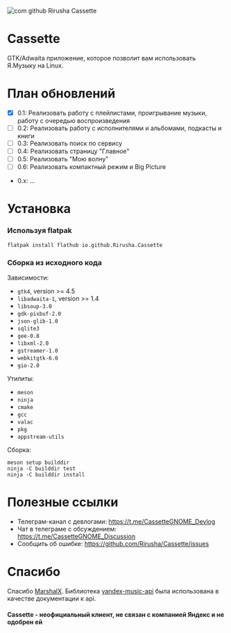 ![com github Rirusha Cassette](https://raw.githubusercontent.com/Rirusha/Cassette/master/data/icons/hicolor/scalable/apps/io.github.Rirusha.Cassette.svg)


# Cassette

GTK/Adwaita приложение, которое позволит вам использовать Я.Музыку на Linux.

# План обновлений
* [X] 0.1: Реализовать работу с плейлистами, проигрывание музыки, работу с очередью воспроизведения
* [ ] 0.2: Реализовать работу с исполнителями и альбомами, подкасты и книги
* [ ] 0.3: Реализовать поиск по сервису
* [ ] 0.4: Реализовать страницу "Главное"
* [ ] 0.5: Реализовать "Мою волну"
* [ ] 0.6: Реализовать компактный режим и Big Picture
* 0.x: …

# Установка
### Используя flatpak

```
flatpak install flathub io.github.Rirusha.Cassette
```

### Сборка из исходного кода

Зависимости:
* ```gtk4```, version >= 4.5
* ```libadwaita-1```, version >= 1.4
* ```libsoup-3.0```
* ```gdk-pixbuf-2.0```
* ```json-glib-1.0```
* ```sqlite3```
* ```gee-0.8```
* ```libxml-2.0```
* ```gstreamer-1.0```
* ```webkitgtk-6.0```
* ```gio-2.0```

Утилиты:
* ```meson```
* ```ninja```
* ```cmake```
* ```gcc```
* ```valac```
* ```pkg```
* ```appstream-utils```

Сборка:
```
meson setup builddir
ninja -C builddir test
ninja -C builddir install
```

# Полезные ссылки
* Телеграм-канал с девлогами: https://t.me/CassetteGNOME_Devlog
* Чат в телеграме с обсуждением: https://t.me/CassetteGNOME_Discussion
* Сообщить об ошибке: https://github.com/Rirusha/Cassette/issues

# Спасибо
Спасибо [MarshalX](https://github.com/MarshalX). Библиотека [yandex-music-api](https://github.com/MarshalX/yandex-music-api) была использована в качестве документации к api.

#### Cassette - неофициальный клиент, не связан с компанией Яндекс и не одобрен ей
